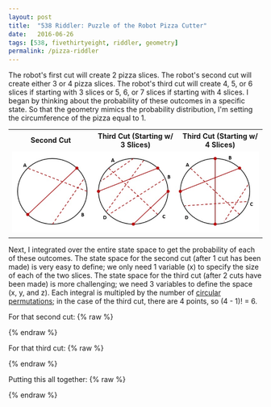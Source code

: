 ```yaml
---
layout: post
title:  "538 Riddler: Puzzle of the Robot Pizza Cutter"
date:   2016-06-26
tags: [538, fivethirtyeight, riddler, geometry]
permalink: /pizza-riddler
---
```


The robot's first cut will create 2 pizza slices.  The robot's second cut will create either 3 or 4 pizza slices.  The robot's third cut will create 4, 5, or 6 slices if starting with 3 slices or 5, 6, or 7 slices if starting with 4 slices.  I began by thinking about the probability of these outcomes in a specific state.  So that the geometry mimics the probability distribution, I'm setting the circumference of the pizza equal to 1.

<table>
<tr><th style = 'width:33%;'>Second Cut</th><th style = 'width:33%;'>Third Cut (Starting w/ 3 Slices)</th><th style = 'width:33%;'>Third Cut (Starting w/ 4 Slices)</th></tr>
<tr><td colspan = '3'><img src = '/assets/img/pizza-riddler.jpg' width='100%'></td></tr>
<tr>
	<td style = "vertical-align: top;">
		<div class="inline-equation" data-expr="\scriptsize{  P(S_{2} = 3) = A^2 + B^2 }"></div>
		<div class="inline-equation" data-expr="\scriptsize{ P(S_{2} = 4) = 2AB }"></div>
	</td>
	<td>
		<div class="inline-equation" data-expr="\scriptsize{ P(S_{3} = 4 | S_{2} = 3) = A^2 + B^2 + C^2 + D^2 + 2BD }"></div>
		<div class="inline-equation" data-expr="\scriptsize{ P(S_{3} = 5 | S_{2} = 3) = 2 \left( AB + BC + CD + DA \right) }"></div>
		<div class="inline-equation" data-expr="\scriptsize{ P(S_{3} = 6 | S_{2} = 3) = 2AC }"></div>
	</td>
	<td>
		<div class="inline-equation" data-expr="\scriptsize{ P(S_{3} = 5 | S_{2} = 4) = A^2 + B^2 + C^2 + D^2 }"></div>
		<div class="inline-equation" data-expr="\scriptsize{ P(S_{3} = 6 | S_{2} = 4) = 2 \left( AB + BC + CD + DA \right) }"></div>
		<div class="inline-equation" data-expr="\scriptsize{ P(S_{3} = 7 | S_{2} = 4) = 2 \left( AC + BD \right) }"></div>
	</td>
</tr>
</table>

Next, I integrated over the entire state space to get the probability of each of these outcomes.  The state space for the second cut (after 1 cut has been made) is very easy to define; we only need 1 variable (x) to specify the size of each of the two slices.  The state space for the third cut (after 2 cuts have been made) is more challenging; we need 3 variables to define the space (x, y, and z). Each integral is multipled by the number of [circular permutations](http://mathworld.wolfram.com/CircularPermutation.html); in the case of the third cut, there are 4 points, so (4 - 1)! = 6.

For that second cut:
{% raw %}
<div class="inline-equation" data-expr="(A, B) = \left\{ \left( x, 1 - x \right) : 0 \leq x \leq 1 \right\}"></div>
<div class="inline-equation" data-expr="P(S_{2} = 3) = \int_{0}^{1} x^2 + \left( 1 - x \right) ^2 dx = \frac{2}{3}"></div>
<div class="inline-equation" data-expr="P(S_{2} = 4) = \int_{0}^{1} 2x \left( 1 - x \right) dx = \frac{1}{3}"></div>
{% endraw %}

For that third cut:
{% raw %}
<div class="inline-equation" data-expr="(A, B, C, D) = \left\{ \left( z, y - z, x - y, 1 - x \right) : 0 \leq z \leq y \leq x \leq 1 \right\}"></div>
<div class="inline-equation" data-expr="P(S_{3} = 4 | S_{2} = 3) = 3! \int_{0}^{1} \int_{z}^{1} \int_{y}^{1} z^2 + \left( y - z \right) ^2 + \left( x - y \right) ^2 + \left( 1 - x \right) ^2 + 2 \left( y - z \right) \left( 1 - x \right) \,dx\,dy\,dz = \frac{1}{2}"></div>
<div class="inline-equation" data-expr="P(S_{3} = 5 | S_{2} = 3) = 3! \int_{0}^{1} \int_{z}^{1} \int_{y}^{1} 2 \left( z \left( y - z \right) + \left( x - y \right) \left( y - z \right) + \left( 1 - x \right) \left( x - y \right) + z \left( 1 - x \right) \right) \,dx\,dy\,dz = \frac{2}{5}"></div>
<div class="inline-equation" data-expr="P(S_{3} = 6 | S_{2} = 3) = 3! \int_{0}^{1} \int_{z}^{1} \int_{y}^{1} 2 z \left( x - y \right) \,dx\,dy\,dz = \frac{1}{10}"></div>
<div class="inline-equation" data-expr="P(S_{3} = 5 | S_{2} = 4) = 3! \int_{0}^{1} \int_{z}^{1} \int_{y}^{1} z^2 + \left( y - z \right) ^2 + \left( x - y \right) ^2 + \left( 1 - x \right) ^2 \,dx\,dy\,dz = \frac{2}{5}"></div>
<div class="inline-equation" data-expr="P(S_{3} = 6 | S_{2} = 4) = P(S_{3} = 5 | S_{2} = 3)"></div>
<div class="inline-equation" data-expr="P(S_{3} = 7 | S_{2} = 4) = 3! \int_{0}^{1} \int_{z}^{1} \int_{y}^{1} 2 \left( z \left( x - y \right) + \left( y - z \right) \left( 1 - x \right) \right) \,dx\,dy\,dz = \frac{1}{5}"></div>
{% endraw %}

Putting this all together:
{% raw %}
<div class="equation" data-expr="E\left[S_{3}\right] = \frac{2}{3} \left( 4 * \frac{1}{2} + 5 * \frac{2}{5} + 6 * \frac{1}{10} \right) + \frac{1}{3} \left( 5 * \frac{2}{5} + 6 * \frac{2}{5} + 7 * \frac{1}{5} \right) = 5"></div>
{% endraw %}
